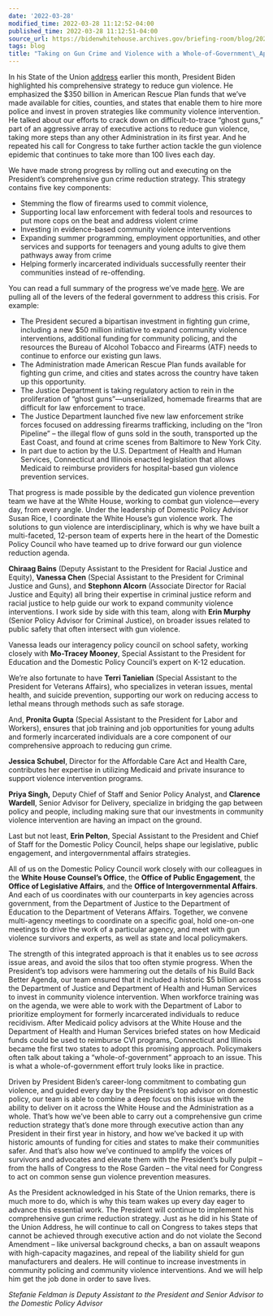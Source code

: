 ```yaml
---
date: '2022-03-28'
modified_time: 2022-03-28 11:12:52-04:00
published_time: 2022-03-28 11:12:51-04:00
source_url: https://bidenwhitehouse.archives.gov/briefing-room/blog/2022/03/28/taking-on-gun-crime-and-violence-with-a-whole-of-government-approach/
tags: blog
title: "Taking on Gun Crime and Violence with a Whole-of-Government\_Approach"
---
```

 
In his State of the Union
[address](https://bidenwhitehouse.archives.gov/briefing-room/speeches-remarks/2022/03/02/remarks-by-president-biden-in-state-of-the-union-address/)
earlier this month, President Biden highlighted his comprehensive
strategy to reduce gun violence. He emphasized the $350 billion in
American Rescue Plan funds that we’ve made available for cities,
counties, and states that enable them to hire more police and invest in
proven strategies like community violence intervention. He talked about
our efforts to crack down on difficult-to-trace “ghost guns,” part of an
aggressive array of executive actions to reduce gun violence, taking
more steps than any other Administration in its first year. And he
repeated his call for Congress to take further action tackle the gun
violence epidemic that continues to take more than 100 lives each day.

We have made strong progress by rolling out and executing on the
President’s comprehensive gun crime reduction strategy. This strategy
contains five key components:

-   Stemming the flow of firearms used to commit violence,
-   Supporting local law enforcement with federal tools and resources to
    put more cops on the beat and address violent crime
-   Investing in evidence-based community violence interventions
-   Expanding summer programming, employment opportunities, and other
    services and supports for teenagers and young adults to give them
    pathways away from crime
-   Helping formerly incarcerated individuals successfully reenter their
    communities instead of re-offending.

You can read a full summary of the progress we’ve made
[here](https://bidenwhitehouse.archives.gov/briefing-room/statements-releases/2022/03/01/fact-sheet-president-bidens-historic-actions-to-make-our-communities-safer-by-reducing-gun-crime/).
We are pulling all of the levers of the federal government to address
this crisis. For example:

-   The President secured a bipartisan investment in fighting gun crime,
    including a new $50 million initiative to expand community violence
    interventions, additional funding for community policing, and the
    resources the Bureau of Alcohol Tobacco and Firearms (ATF) needs to
    continue to enforce our existing gun laws.
-   The Administration made American Rescue Plan funds available for
    fighting gun crime, and cities and states across the country have
    taken up this opportunity.
-   The Justice Department is taking regulatory action to rein in the
    proliferation of “ghost guns”—unserialized, homemade firearms that
    are difficult for law enforcement to trace.
-   The Justice Department launched five new law enforcement strike
    forces focused on addressing firearms trafficking, including on the
    “Iron Pipeline” – the illegal flow of guns sold in the south,
    transported up the East Coast, and found at crime scenes from
    Baltimore to New York City.
-   In part due to action by the U.S. Department of Health and Human
    Services, Connecticut and Illinois enacted legislation that allows
    Medicaid to reimburse providers for hospital-based gun violence
    prevention services.

That progress is made possible by the dedicated gun violence prevention
team we have at the White House, working to combat gun violence—every
day, from every angle. Under the leadership of Domestic Policy Advisor
Susan Rice, I coordinate the White House’s gun violence work. The
solutions to gun violence are interdisciplinary, which is why we have
built a multi-faceted, 12-person team of experts here in the heart of
the Domestic Policy Council who have teamed up to drive forward our gun
violence reduction agenda.

**Chiraag Bains** (Deputy Assistant to the President for Racial Justice
and Equity), **Vanessa Chen** (Special Assistant to the President for
Criminal Justice and Guns), and **Stephonn Alcorn** (Associate Director
for Racial Justice and Equity) all bring their expertise in criminal
justice reform and racial justice to help guide our work to expand
community violence interventions. I work side by side with this team,
along with **Erin Murphy** (Senior Policy Advisor for Criminal Justice),
on broader issues related to public safety that often intersect with gun
violence.

Vanessa leads our interagency policy council on school safety, working
closely with **Mo-Tracey Mooney**, Special Assistant to the President
for Education and the Domestic Policy Council’s expert on K-12
education.

We’re also fortunate to have **Terri Tanielian** (Special Assistant to
the President for Veterans Affairs), who specializes in veteran issues,
mental health, and suicide prevention, supporting our work on reducing
access to lethal means through methods such as safe storage.

And, **Pronita Gupta** (Special Assistant to the President for Labor and
Workers), ensures that job training and job opportunities for young
adults and formerly incarcerated individuals are a core component of our
comprehensive approach to reducing gun crime.

**Jessica Schubel**, Director for the Affordable Care Act and Health
Care, contributes her expertise in utilizing Medicaid and private
insurance to support violence intervention programs.

**Priya Singh,** Deputy Chief of Staff and Senior Policy Analyst, and
**Clarence Wardell**, Senior Advisor for Delivery, specialize in
bridging the gap between policy and people, including making sure that
our investments in community violence intervention are having an impact
on the ground.

Last but not least, **Erin Pelton**, Special Assistant to the President
and Chief of Staff for the Domestic Policy Council, helps shape our
legislative, public engagement, and intergovernmental affairs
strategies.

All of us on the Domestic Policy Council work closely with our
colleagues in the **White House Counsel’s Office**, the **Office of
Public Engagement**, the **Office of Legislative Affairs**, and the
**Office of Intergovernmental Affairs**. And each of us coordinates with
our counterparts in key agencies across government, from the Department
of Justice to the Department of Education to the Department of Veterans
Affairs. Together, we convene multi-agency meetings to coordinate on a
specific goal, hold one-on-one meetings to drive the work of a
particular agency, and meet with gun violence survivors and experts, as
well as state and local policymakers.

The strength of this integrated approach is that it enables us to see
*across* issue areas, and avoid the silos that too often stymie
progress. When the President’s top advisors were hammering out the
details of his Build Back Better Agenda, our team ensured that it
included a historic $5 billion across the Department of Justice and
Department of Health and Human Services to invest in community violence
intervention. When workforce training was on the agenda, we were able to
work with the Department of Labor to prioritize employment for formerly
incarcerated individuals to reduce recidivism. After Medicaid policy
advisors at the White House and the Department of Health and Human
Services briefed states on how Medicaid funds could be used to reimburse
CVI programs, Connecticut and Illinois became the first two states to
adopt this promising approach. Policymakers often talk about taking a
“whole-of-government” approach to an issue. This is what a
whole-of-government effort truly looks like in practice.

Driven by President Biden’s career-long commitment to combating gun
violence, and guided every day by the President’s top advisor on
domestic policy, our team is able to combine a deep focus on this issue
with the ability to deliver on it across the White House and the
Administration as a whole. That’s how we’ve been able to carry out a
comprehensive gun crime reduction strategy that’s done more through
executive action than any President in their first year in history, and
how we’ve backed it up with historic amounts of funding for cities and
states to make their communities safer. And that’s also how we’ve
continued to amplify the voices of survivors and advocates and elevate
them with the President’s bully pulpit – from the halls of Congress to
the Rose Garden – the vital need for Congress to act on common sense gun
violence prevention measures.

As the President acknowledged in his State of the Union remarks, there
is much more to do, which is why this team wakes up every day eager to
advance this essential work. The President will continue to implement
his comprehensive gun crime reduction strategy. Just as he did in his
State of the Union Address, he will continue to call on Congress to
takes steps that cannot be achieved through executive action and do not
violate the Second Amendment – like universal background checks, a ban
on assault weapons with high-capacity magazines, and repeal of the
liability shield for gun manufacturers and dealers. He will continue to
increase investments in community policing and community violence
interventions. And we will help him get the job done in order to save
lives.

*Stefanie Feldman is Deputy Assistant to the President and Senior
Advisor to the Domestic Policy Advisor*
